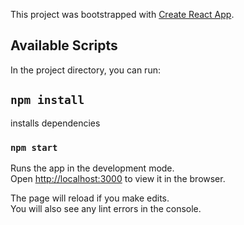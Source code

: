 This project was bootstrapped with [Create React App](https://github.com/facebook/create-react-app).

## Available Scripts

In the project directory, you can run:

## `npm install`

installs dependencies

### `npm start`

Runs the app in the development mode.<br>
Open [http://localhost:3000](http://localhost:3000) to view it in the browser.

The page will reload if you make edits.<br>
You will also see any lint errors in the console.

